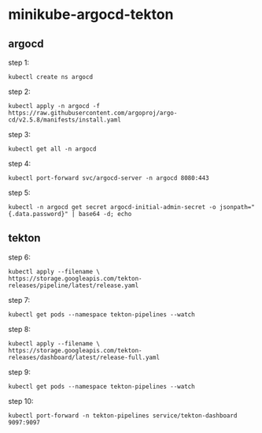 # minikube-argocd-tekton

## argocd

step 1:
```
kubectl create ns argocd
```

step 2:
```
kubectl apply -n argocd -f https://raw.githubusercontent.com/argoproj/argo-cd/v2.5.8/manifests/install.yaml
```

step 3:
```
kubectl get all -n argocd
```

step 4:
```
kubectl port-forward svc/argocd-server -n argocd 8080:443
```

step 5:
```
kubectl -n argocd get secret argocd-initial-admin-secret -o jsonpath="{.data.password}" | base64 -d; echo
```

## tekton

step 6:
```
kubectl apply --filename \
https://storage.googleapis.com/tekton-releases/pipeline/latest/release.yaml
```

step 7:
```
kubectl get pods --namespace tekton-pipelines --watch
```

step 8:
```
kubectl apply --filename \
https://storage.googleapis.com/tekton-releases/dashboard/latest/release-full.yaml
```

step 9:
```
kubectl get pods --namespace tekton-pipelines --watch
```

step 10:
```
kubectl port-forward -n tekton-pipelines service/tekton-dashboard 9097:9097
```
